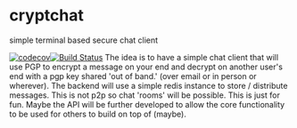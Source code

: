 # cryptchat
simple terminal based secure chat client

[![codecov](https://codecov.io/gh/bryandmc/cryptchat/branch/master/graph/badge.svg)](https://codecov.io/gh/bryandmc/cryptchat)[![Build Status](https://travis-ci.org/bryandmc/cryptchat.svg?branch=master)](https://travis-ci.org/bryandmc/cryptchat)
The idea is to have a simple chat client that will use PGP to encrypt a message on your end and decrypt on another user's end with a pgp key shared 'out of band.' (over email or in person or wherever). The backend will use a simple redis instance to store / distribute messages. This is not p2p so chat 'rooms' will be possible. This is just for fun. Maybe the API will be further developed to allow the core functionality to be used for others to build on top of (maybe). 

